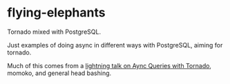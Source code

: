 flying-elephants
================

Tornado mixed with PostgreSQL.

Just examples of doing async in different ways with PostgreSQL, aiming for tornado.

Much of this comes from a [lightning talk on Aync Queries with Tornado](http://www.515k4.name/pyvo-async.pdf), momoko, and general head bashing.
